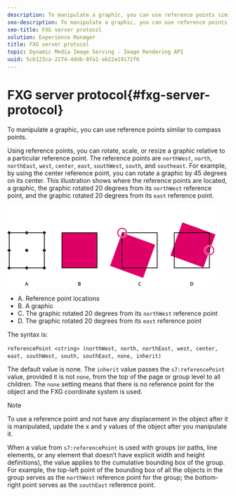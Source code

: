 ```yaml
---
description: To manipulate a graphic, you can use reference points similar to compass points.
seo-description: To manipulate a graphic, you can use reference points similar to compass points.
seo-title: FXG server protocol
solution: Experience Manager
title: FXG server protocol
topic: Dynamic Media Image Serving - Image Rendering API
uuid: 5cb123ca-2274-4ddb-8fa1-ab22a19172f6
---
```


# FXG server protocol{#fxg-server-protocol}

To manipulate a graphic, you can use reference points similar to compass points.

Using reference points, you can rotate, scale, or resize a graphic relative to a particular reference point. The reference points are `northWest`, `north`, `northEast`, `west`, `center`, `east`, `southWest`, `south`, and `southeast`. For example, by using the center reference point, you can rotate a graphic by 45 degrees on its center. This illustration shows where the reference points are located, a graphic, the graphic rotated 20 degrees from its `northWest` reference point, and the graphic rotated 20 degrees from its `east` reference point.

![](assets/wp_ref_points.png)

* A. Reference point locations 
* B. A graphic 
* C. The graphic rotated 20 degrees from its `northWest` reference point 
* D. The graphic rotated 20 degrees from its `east` reference point

The syntax is:

`referencePoint <string> (northWest, north, northEast, west, center, east, southWest, south, southEast, none, inherit)`

The default value is none. The `inherit` value passes the `s7:referencePoint` value, provided it is not `none`, from the top of the page or group level to all children. The `none` setting means that there is no reference point for the object and the FXG coordinate system is used.

>[!NOTE]
>
>To use a reference point and not have any displacement in the object after it is manipulated, update the x and y values of the object after you manipulate it.

When a value from `s7:referencePoint` is used with groups (or paths, line elements, or any element that doesn’t have explicit width and height definitions), the value applies to the cumulative bounding box of the group. For example, the top-left point of the bounding box of all the objects in the group serves as the `northWest` reference point for the group; the bottom-right point serves as the `southEast` reference point.
 
